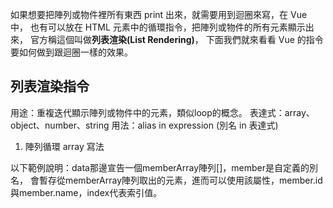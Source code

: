 如果想要把陣列或物件裡所有東西 print 出來，就需要用到迴圈來寫，在 Vue 中，
也有可以放在 HTML 元素中的循環指令，把陣列或物件的所有元素顯示出來，
官方稱這個叫做**列表渲染(List Rendering)**，
下面我們就來看看 Vue 的指令要如何做到跟迴圈一樣的效果。

## 列表渲染指令

用途：重複迭代顯示陣列或物件中的元素，類似loop的概念。
表達式：array、object、number、string
用法：alias in expression (別名 in 表達式)

1. 陣列循環 array 寫法

以下範例說明：data那邊宣告一個memberArray陣列[]，member是自定義的別名，
會暫存從memberArray陣列取出的元素，進而可以使用該屬性，member.id與member.name，index代表索引值。



